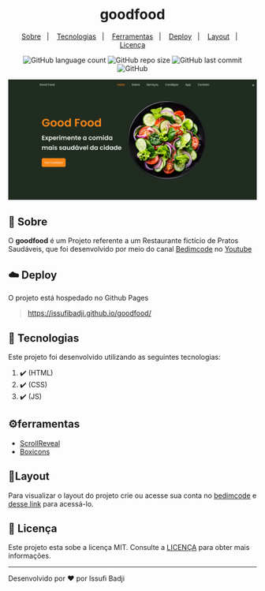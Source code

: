 <h1 align="center" color=" ">
   goodfood
</h1>

<p align="center">
    <a href="#book-sobre">Sobre</a>&nbsp;&nbsp;&nbsp;|&nbsp;&nbsp;&nbsp;
    <a href="#rocket-tecnologias">Tecnologias</a>&nbsp;&nbsp;&nbsp;|&nbsp;&nbsp;&nbsp;
   <a href="#ferramentas">Ferramentas</a>&nbsp;&nbsp;&nbsp;|&nbsp;&nbsp;&nbsp;
    <a href="#cloud-deploy">Deploy</a>&nbsp;&nbsp;&nbsp;|&nbsp;&nbsp;&nbsp;
    <a href="#layout">Layout</a>&nbsp;&nbsp;&nbsp;|&nbsp;&nbsp;&nbsp;
    <a href="#memo-licença">Licença</a>
</p>

<p align="center">
   
   <img alt="GitHub language count" src="https://img.shields.io/github/languages/count/issufibadji/goodfood?style=flat-square">

   <img alt="GitHub repo size" src="https://img.shields.io/github/repo-size/issufibadji/goodfood?style=flat-square">

   <img alt="GitHub last commit" src="https://img.shields.io/github/last-commit/issufibadji/goodfood?style=flat-square">

   <img alt="GitHub" src="https://img.shields.io/github/license/issufibadji/goodfood?style=flat-square">
</p>

![goodfood](https://github.com/issufibadji/goodfood/blob/master/img/goofood1.png)

## :book: Sobre
O **goodfood**
 é um Projeto referente a um Restaurante fictício de Pratos Saudáveis, que foi desenvolvido por meio do canal [Bedimcode](https://www.youtube.com/channel/UCgkDs77BoEhMIgRUB4MKrtQ) no [Youtube](https://www.youtube.com)

## :cloud: Deploy
O projeto está hospedado no Github Pages
>https://issufibadji.github.io/goodfood/

## :rocket: Tecnologias
Este projeto foi desenvolvido utilizando as seguintes tecnologias:
<!-- ❌✔️ -->
1. ✔️ (HTML)
2. ✔️ (CSS)
3. ✔️ (JS)

## ⚙ferramentas
- [ScrollReveal](https://scrollrevealjs.org)
- [Boxicons](https://boxicons.com)

## 🔖Layout
Para visualizar o layout do projeto crie ou acesse sua conta no [bedimcode](bedimcode.com) e [desse link](https://www.buymeacoffee.com/bedimcode/e/11212) para acessá-lo.

## :memo: Licença
Este projeto esta sobe a licença MIT. Consulte a [LICENÇA](https://github.com/issufibadji/goodfood/blob/master/LINCENSE) para obter mais informações.

---

Desenvolvido por :heart: por Issufi Badji

